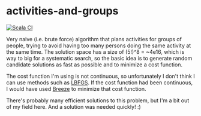 # activities-and-groups

[![Scala CI](https://github.com/obruchez/activities-and-groups/actions/workflows/scala.yml/badge.svg)](https://github.com/obruchez/activities-and-groups/actions/workflows/scala.yml)

Very naive (i.e. brute force) algorithm that plans activities for groups of people, trying to avoid having too many persons doing the same activity at the same time. The solution space has a size of (5!)^8 = ~4e16, which is way to big for a systematic search, so the basic idea is to generate random candidate solutions as fast as possible and to minimize a cost function.

The cost function I'm using is not continuous, so unfortunately I don't think I can use methods such as [LBFGS](https://en.wikipedia.org/wiki/Broyden%E2%80%93Fletcher%E2%80%93Goldfarb%E2%80%93Shanno_algorithm). If the cost function had been continuous, I would have used [Breeze](https://github.com/scalanlp/breeze) to minimize that cost function.

There's probably many efficient solutions to this problem, but I'm a bit out of my field here. And a solution was needed quickly! :)